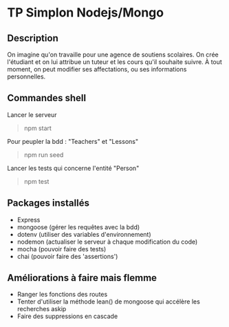 # TP Simplon Nodejs/Mongo

## Description

On imagine qu'on travaille pour une agence de soutiens scolaires. On crée l'étudiant et on lui attribue un tuteur et les cours qu'il souhaite suivre. À tout moment, on peut modifier ses affectations, ou ses informations personnelles. 

## Commandes shell

Lancer le serveur
> npm start 

Pour peupler la bdd : "Teachers" et "Lessons"
> npm run seed

Lancer les tests qui concerne l'entité "Person"
> npm test

## Packages installés

- Express
- mongoose (gérer les requêtes avec la bdd)
- dotenv (utiliser des variables d'environnement)
- nodemon (actualiser le serveur à chaque modification du code)
- mocha (pouvoir faire des tests)
- chai (pouvoir faire des 'assertions')

## Améliorations à faire mais flemme 

- Ranger les fonctions des routes 
- Tenter d'utiliser la méthode lean() de mongoose qui accélère les recherches askip
- Faire des suppressions en cascade